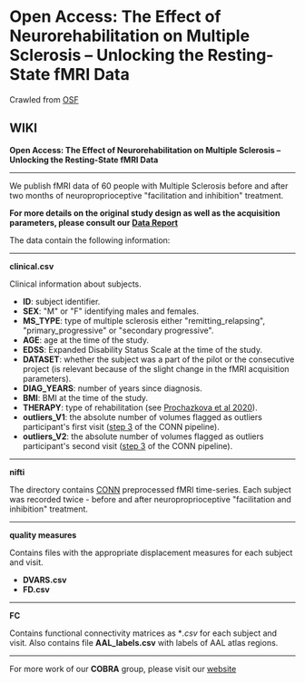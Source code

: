 # Open Access: The Effect of Neurorehabilitation on Multiple Sclerosis – Unlocking the Resting-State fMRI Data

Crawled from [OSF](https://osf.io/p2kj7/)

## WIKI

**Open Access: The Effect of Neurorehabilitation on Multiple Sclerosis – Unlocking the Resting-State fMRI Data**


----------
We publish fMRI data of 60 people with Multiple Sclerosis before and after two months of neuroproprioceptive "facilitation and inhibition" treatment. 

**For more details on the original study design as well as the acquisition parameters, please consult our [Data Report][1]**

The data contain the following information:

----------
**clinical.csv**
 
 Clinical information about subjects. 
 
 - **ID**: subject identifier. 
 - **SEX**: "M" or "F" identifying males and females.
 - **MS_TYPE**: type of multiple sclerosis either "remitting_relapsing", "primary_progressive" or "secondary progressive".
 - **AGE**: age at the time of the study.
 - **EDSS**: Expanded Disability Status Scale at the time of the study. 
 - **DATASET**: whether the subject was a part of the pilot or the consecutive project (is relevant because of the slight change in the fMRI acquisition parameters).
 - **DIAG_YEARS**: number of years since diagnosis.
 - **BMI**: BMI at the time of the study.
 - **THERAPY**: type of rehabilitation (see [Prochazkova et al 2020][2]).
 - **outliers_V1**: the absolute number of volumes flagged as outliers participant's first visit ([step 3][3] of the CONN pipeline).
 - **outliers_V2**: the absolute number of volumes flagged as outliers participant's second visit ([step 3][3] of the CONN pipeline).
----------
**nifti**

The directory contains [CONN][4] preprocessed fMRI time-series. Each subject was recorded twice - before and after neuroproprioceptive "facilitation and inhibition" treatment. 

----------
**quality measures**

Contains files with the appropriate displacement measures for each subject and visit.
 - **DVARS.csv** 
 - **FD.csv**

----------
**FC**

Contains functional connectivity matrices as **.csv* for each subject and visit.
Also contains file **AAL_labels.csv** with labels of AAL atlas regions.

----------
For more work of our **COBRA** group, please visit our [website][5]


  [1]: https://www.frontiersin.org/articles/10.3389/fnins.2021.662784/full
  [2]: https://journals.lww.com/intjrehabilres/Abstract/2015/03000/Motor_programme_activating_therapy_influences.6.aspx
  [3]: https://web.conn-toolbox.org/home
  [4]: https://web.conn-toolbox.org/fmri-methods/preprocessing-pipeline
  [5]: http://cobra.cs.cas.cz/